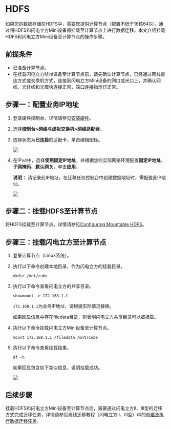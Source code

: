# HDFS

如果您的数据存储在HDFS中，需要您提供计算节点（配置不低于16核64G），通过将HDFS和闪电立方Mini设备都挂载至计算节点上进行数据迁移。本文介绍挂载HDFS和闪电立方Mini设备至计算节点的操作步骤。

## 前提条件

-   已准备计算节点。
-   在挂载闪电立方Mini设备至计算节点前，请先确认计算节点，已经通过网线直连方式或交换机方式，连接到闪电立方Mini设备的网口或光口上，并确认网线、光纤线和光模块连接正常，端口连接指示灯正常。

## 步骤一：配置业务IP地址

1.  登录硬件控制台，详情请参见[安装硬件](/cn.zh-CN/离线迁移教程（闪电立方Mini型）/迁移实施/安装硬件.md)。

2.  选择**控制台\>网络与虚拟交换机\>网络适配器**。

3.  选择状态为**已连接**的适配卡，单击编辑图标。

    ![](http://docs-aliyun.cn-hangzhou.oss.aliyun-inc.com/assets/pic/145500/cn_zh/1575273855276/%E6%8E%A5%E5%85%A5%E6%95%B0%E6%8D%AE%E6%BA%90-%E7%BD%91%E5%8F%A3-001.png)

4.  在IPv4中，选择**使用固定IP地址**，并根据您的实际网络环境配置**固定IP地址**、**子网掩码**、**默认网关**，单击**应用**。

    **说明：** 请记录此IP地址，在迁移任务控制台中创建数据地址时，需配置此IP地址。

    ![](http://docs-aliyun.cn-hangzhou.oss.aliyun-inc.com/assets/pic/119543/cn_zh/1558424094029/Image%2050.png)


## 步骤二：挂载HDFS至计算节点

将HDFS挂载至计算节点，详情请参见[Configuring Mountable HDFS](https://docs.cloudera.com/documentation/enterprise/5-7-x/topics/cdh_ig_hdfs_mountable.html)。

## 步骤三：挂载闪电立方至计算节点

1.  登录计算节点（Linux系统）。

2.  执行以下命令创建本地目录，作为闪电立方的挂载目录。

    `mkdir /mnt/cube`

3.  执行以下命令查看闪电立方的共享目录。

    `showmount -e 172.168.1.1`

    `172.168.1.1`为业务IP地址，请根据实际情况替换。

    如果回显信息中存在filedata目录，则表明闪电立方共享目录可以被挂载。

4.  执行以下命令挂载闪电立方Mini设备至计算节点。

    `mount 172.168.1.1:/filedata /mnt/cube`

5.  执行以下命令查看挂载结果。

    `df -h`

    如果回显包含如下类似信息，说明挂载成功。

    ![](http://docs-aliyun.cn-hangzhou.oss.aliyun-inc.com/assets/pic/145506/cn_zh/1575342409513/%E6%8E%A5%E5%85%A5%E6%95%B0%E6%8D%AE%E6%BA%90-%E6%8C%82%E8%BD%BD-007.png)


## 后续步骤

挂载HDFS和闪电立方Mini设备至计算节点后，需要通过闪电立方II、III型的迁移方式完成迁移任务，详情请参见离线迁移教程（闪电立方II、III型）中的[创建及执行数据迁移任务](/cn.zh-CN/离线迁移教程（闪电立方II、III型）/迁移实施/创建及执行数据迁移任务.md)。


